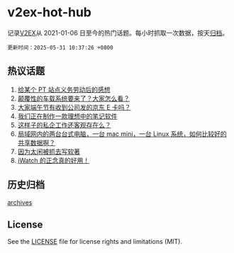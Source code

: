 # v2ex-hot-hub

 记录[V2EX](https://www.v2ex.com/)从 2021-01-06 日至今的热门话题。每小时抓取一次数据，按天[归档](archives)。

`更新时间：2025-05-31 10:37:26 +0800`

## 热议话题

1. [给某个 PT 站点义务劳动后的感想](https://www.v2ex.com/t/1135499)
1. [颠覆性的车载系统要来了？大家怎么看？](https://www.v2ex.com/t/1135391)
1. [大家端午节有收到公司发的京东 E 卡吗？](https://www.v2ex.com/t/1135366)
1. [我们正在制作一款理想中的笔记软件](https://www.v2ex.com/t/1135386)
1. [这样子的私企工作还客观存在么？](https://www.v2ex.com/t/1135432)
1. [局域网内的两台台式电脑，一台 mac mini，一台 Linux 系统，如何比较好的共享数据啊？](https://www.v2ex.com/t/1135380)
1. [因为太闲被抓去写软著](https://www.v2ex.com/t/1135418)
1. [iWatch 的正念真的好用！](https://www.v2ex.com/t/1135374)

## 历史归档

[archives](archives)

## License

See the [LICENSE](LICENSE) file for license rights and limitations (MIT).
